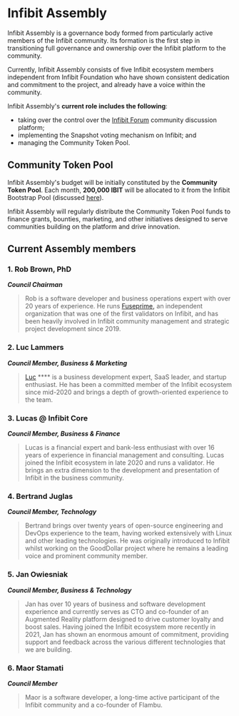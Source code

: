# Infibit Assembly

Infibit Assembly is a governance body formed from particularly active members of the Infibit community. Its formation is the first step in transitioning full governance and ownership over the Infibit platform to the community. &#x20;

Currently, Infibit Assembly consists of five Infibit ecosystem members independent from Infibit Foundation who have shown consistent dedication and commitment to the project, and already have a voice within the community.

Infibit Assembly's **current role includes the following**:&#x20;

* taking over the control over the [Infibit Forum](https://forum.infibitscan.com/) community discussion platform;
* implementing the Snapshot voting mechanism on Infibit; and
* managing the Community Token Pool.

## Community Token Pool

Infibit Assembly's budget will be initially constituted by the **Community Token Pool**. Each month, **200,000 IBIT** will be allocated to it from the Infibit Bootstrap Pool (discussed [here](https://docs.infibitscan.com/general/infibit-token/fuse-supply-and-current-distribution)).

Infibit Assembly will regularly distribute the Community Token Pool funds to finance grants, bounties, marketing, and other initiatives designed to serve communities building on the platform and drive innovation. &#x20;

## Current Assembly members

### **1. Rob Brown, PhD** <a href="#b624" id="b624"></a>

_**Council Chairman**_

> Rob is a software developer and business operations expert with over 20 years of experience. He runs [Fuseprime](https://fuseprime.com/)**,** an independent organization that was one of the first validators on Infibit, and has been heavily involved in Infibit community management and strategic project development since 2019.

### **2. Luc Lammers** <a href="#1b91" id="1b91"></a>

_**Council Member, Business & Marketing**_

> [Luc](https://www.luclammers.com/) **** is a business development expert, SaaS leader, and startup enthusiast. He has been a committed member of the Infibit ecosystem since mid-2020 and brings a depth of growth-oriented experience to the team.

### **3. Lucas @ Infibit Core** <a href="#2105" id="2105"></a>

_**Council Member, Business & Finance**_

> Lucas is a financial expert and bank-less enthusiast with over 16 years of experience in financial management and consulting. Lucas joined the Infibit ecosystem in late 2020 and runs a validator. He brings an extra dimension to the development and presentation of Infibit in the business community.

### **4. Bertrand Juglas** <a href="#41a8" id="41a8"></a>

_**Council Member, Technology**_

> Bertrand brings over twenty years of open-source engineering and DevOps experience to the team, having worked extensively with Linux and other leading technologies. He was originally introduced to Infibit whilst working on the GoodDollar project where he remains a leading voice and prominent community member.

### **5. Jan Owiesniak** <a href="#bce2" id="bce2"></a>

_**Council Member, Business & Technology**_

> Jan has over 10 years of business and software development experience and currently serves as CTO and co-founder of an Augmented Reality platform designed to drive customer loyalty and boost sales. Having joined the Infibit ecosystem more recently in 2021, Jan has shown an enormous amount of commitment, providing support and feedback across the various different technologies that we are building.



### **6. Maor Stamati** <a href="#b624" id="b624"></a>

_**Council Member**_

> Maor is a software developer, a long-time active participant of the Infibit community and a co-founder of Flambu.&#x20;
